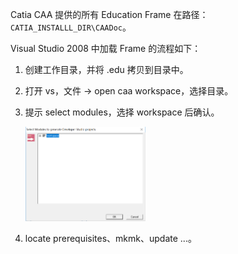 Catia CAA 提供的所有 Education Frame 在路径：`CATIA_INSTALLL_DIR\CAADoc`。

Visual Studio 2008 中加载 Frame 的流程如下：

1. 创建工作目录，并将 .edu 拷贝到目录中。

2. 打开 vs，文件 -> open caa workspace，选择目录。

3. 提示 select modules，选择 workspace 后确认。

    <img src="./image.png" style="width:40%">

4. locate prerequisites、mkmk、update ...。

